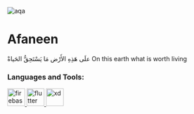 ![aqa](https://user-images.githubusercontent.com/84340616/203003801-3fbc3ff4-ded4-487f-8917-97d7df304681.png)

# Afaneen


علَى هَذِهِ الأَرْض مَا يَسْتَحِقُّ الحَياةْ
On this earth what is worth living






<h3 align="left">Languages and Tools:</h3>
<p align="left"> <a href="https://firebase.google.com/" target="_blank" rel="noreferrer"> <img src="https://www.vectorlogo.zone/logos/firebase/firebase-icon.svg" alt="firebase" width="40" height="40"/> </a> <a href="https://flutter.dev" target="_blank" rel="noreferrer"> <img src="https://www.vectorlogo.zone/logos/flutterio/flutterio-icon.svg" alt="flutter" width="40" height="40"/> </a> <a href="https://www.adobe.com/products/xd.html" target="_blank" rel="noreferrer"> <img src="https://cdn.worldvectorlogo.com/logos/adobe-xd.svg" alt="xd" width="40" height="40"/> </a> </p>


<!-- flutter pub run easy_localization:generate -S "assets/translations" -O "lib/translations" -->
